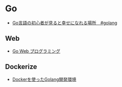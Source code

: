 # Go

- [Go言語の初心者が見ると幸せになれる場所　#golang](http://qiita.com/tenntenn/items/0e33a4959250d1a55045)

## Web

- [Go Web プログラミング](https://astaxie.gitbooks.io/build-web-application-with-golang/content/ja/index.html)

## Dockerize

- [Dockerを使ったGolang開発環境](http://unknownplace.org/archives/golang-development-enviroment-with-docker.html)
